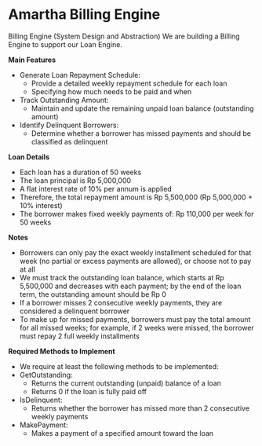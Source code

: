 # Amartha Billing Engine

Billing Engine (System Design and Abstraction)
We are building a Billing Engine to support our Loan Engine.

**Main Features**
- Generate Loan Repayment Schedule:
  - Provide a detailed weekly repayment schedule for each loan
  - Specifying how much needs to be paid and when
- Track Outstanding Amount:
  - Maintain and update the remaining unpaid loan balance (outstanding amount)
- Identify Delinquent Borrowers:
  - Determine whether a borrower has missed payments and should be classified as delinquent

**Loan Details**
- Each loan has a duration of 50 weeks
- The loan principal is Rp 5,000,000
- A flat interest rate of 10% per annum is applied
- Therefore, the total repayment amount is Rp 5,500,000 (Rp 5,000,000 + 10% interest)
- The borrower makes fixed weekly payments of: Rp 110,000 per week for 50 weeks

**Notes**
- Borrowers can only pay the exact weekly installment scheduled for that week (no partial or excess payments are allowed), or choose not to pay at all
- We must track the outstanding loan balance, which starts at Rp 5,500,000 and decreases with each payment; by the end of the loan term, the outstanding amount should be Rp 0
- If a borrower misses 2 consecutive weekly payments, they are considered a delinquent borrower
- To make up for missed payments, borrowers must pay the total amount for all missed weeks; for example, if 2 weeks were missed, the borrower must repay 2 full weekly installments

**Required Methods to Implement**
- We require at least the following methods to be implemented:
- GetOutstanding:
  - Returns the current outstanding (unpaid) balance of a loan
  - Returns 0 if the loan is fully paid off
- IsDelinquent:
  - Returns whether the borrower has missed more than 2 consecutive weekly payments
- MakePayment:
  - Makes a payment of a specified amount toward the loan